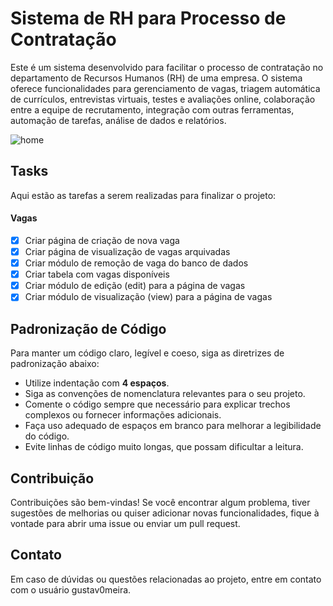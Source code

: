 # Sistema de RH para Processo de Contratação

Este é um sistema desenvolvido para facilitar o processo de contratação no departamento de Recursos Humanos (RH) de uma empresa. O sistema oferece funcionalidades para gerenciamento de vagas, triagem automática de currículos, entrevistas virtuais, testes e avaliações online, colaboração entre a equipe de recrutamento, integração com outras ferramentas, automação de tarefas, análise de dados e relatórios.

![home](https://github.com/gustav0meira/talent-bank/assets/112213145/488551a5-52e4-4e6f-8d11-90e950a0e94d)

## Tasks

Aqui estão as tarefas a serem realizadas para finalizar o projeto:

#### Vagas
- [X] Criar página de criação de nova vaga
- [X] Criar página de visualização de vagas arquivadas
- [X] Criar módulo de remoção de vaga do banco de dados
- [X] Criar tabela com vagas disponíveis
- [X] Criar módulo de edição (edit) para a página de vagas
- [X] Criar módulo de visualização (view) para a página de vagas

## Padronização de Código

Para manter um código claro, legível e coeso, siga as diretrizes de padronização abaixo:

- Utilize indentação com **4 espaços**.
- Siga as convenções de nomenclatura relevantes para o seu projeto.
- Comente o código sempre que necessário para explicar trechos complexos ou fornecer informações adicionais.
- Faça uso adequado de espaços em branco para melhorar a legibilidade do código.
- Evite linhas de código muito longas, que possam dificultar a leitura.

## Contribuição

Contribuições são bem-vindas! Se você encontrar algum problema, tiver sugestões de melhorias ou quiser adicionar novas funcionalidades, fique à vontade para abrir uma issue ou enviar um pull request.

## Contato

Em caso de dúvidas ou questões relacionadas ao projeto, entre em contato com o usuário gustav0meira.
